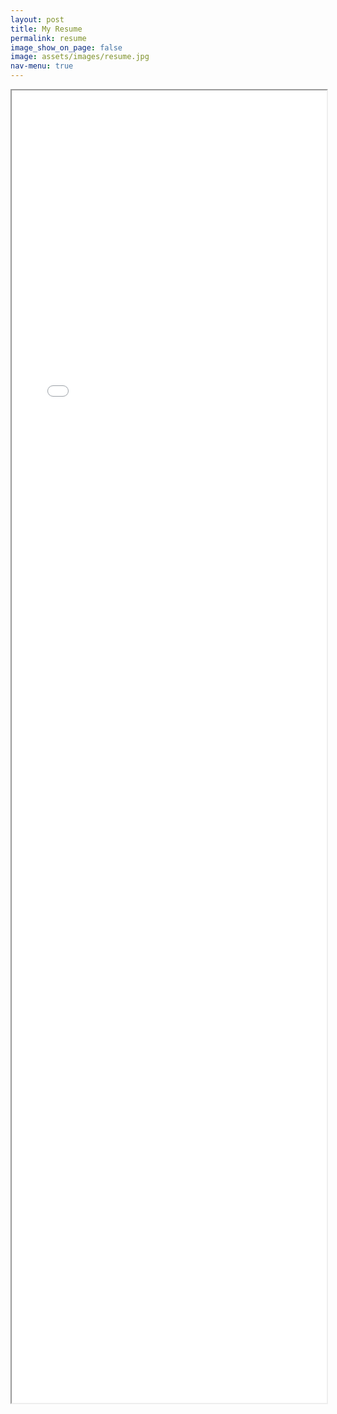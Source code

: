 ```yaml
---
layout: post
title: My Resume
permalink: resume
image_show_on_page: false
image: assets/images/resume.jpg
nav-menu: true
---
```

<iframe src="{{ site.url }}/assets/files/cv.pdf" width="100%" height="2100px" />
